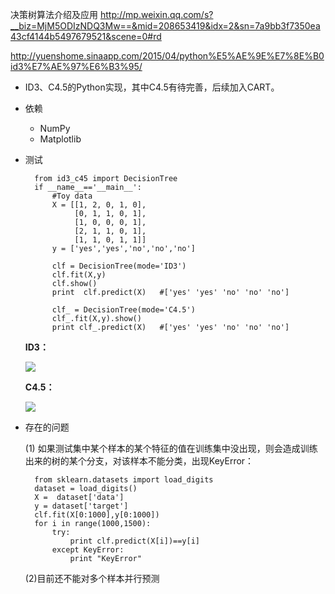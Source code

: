 决策树算法介绍及应用  http://mp.weixin.qq.com/s?__biz=MjM5ODIzNDQ3Mw==&mid=208653419&idx=2&sn=7a9bb3f7350ea43cf4144b5497679521&scene=0#rd   


<http://yuenshome.sinaapp.com/2015/04/python%E5%AE%9E%E7%8E%B0id3%E7%AE%97%E6%B3%95/>  

- ID3、C4.5的Python实现，其中C4.5有待完善，后续加入CART。

- 依赖
	- NumPy
	- Matplotlib


- 测试

		from id3_c45 import DecisionTree
		if __name__=='__main__':
		    #Toy data
		    X = [[1, 2, 0, 1, 0],
		         [0, 1, 1, 0, 1],
		         [1, 0, 0, 0, 1],
		         [2, 1, 1, 0, 1],
		         [1, 1, 0, 1, 1]]
		    y = ['yes','yes','no','no','no']
		  
		    clf = DecisionTree(mode='ID3')
		    clf.fit(X,y)
		    clf.show()
		    print  clf.predict(X)   #['yes' 'yes' 'no' 'no' 'no']
		
		    clf_ = DecisionTree(mode='C4.5')
		    clf_.fit(X,y).show()
		    print clf_.predict(X)   #['yes' 'yes' 'no' 'no' 'no']

	**ID3：**

	![](http://i.imgur.com/kqA3eHT.png)

	**C4.5：**

	![](http://i.imgur.com/ronxb97.png)


- 存在的问题

	(1) 如果测试集中某个样本的某个特征的值在训练集中没出现，则会造成训练出来的树的某个分支，对该样本不能分类，出现KeyError：

		
	    from sklearn.datasets import load_digits
	    dataset = load_digits()
	    X =  dataset['data']
	    y = dataset['target']
	    clf.fit(X[0:1000],y[0:1000])
	    for i in range(1000,1500):
	        try:
	            print clf.predict(X[i])==y[i]
	        except KeyError:
	            print "KeyError"

	(2)目前还不能对多个样本并行预测
